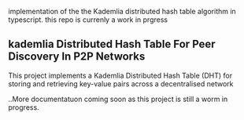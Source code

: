 implementation of the the Kademlia distributed hash table algorithm in typescript. this repo is currenly a work in prgress

## kademlia Distributed Hash Table For Peer Discovery In P2P Networks
This project implements a Kademlia Distributed Hash Table (DHT) for storing and retrieving key-value pairs across a decentralised network

..More documentatuon coming soon as this project is still a worm in progress.
